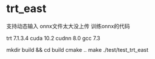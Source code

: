 # trt_east


支持动态输入
onnx文件太大没上传
训练onnx的代码

trt 7.1.3.4
cuda 10.2
cudnn 8.0
gcc 7.3

mkdir build && cd build
cmake ..
make
./test/test_trt_east
